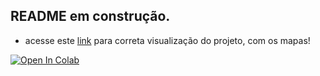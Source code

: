 ## **README** em construção.

  - acesse este [link](https://nbviewer.org/github/Fagner608/adidas_sales_analytics/blob/ml/analise_adidas.ipynb) para correta visualização do projeto, com os mapas!


  <a href="https://colab.research.google.com/github/Fagner608/adidas_sales_analytics/blob/main/analise_adidas.ipynb" target="_parent"><img src="https://colab.research.google.com/assets/colab-badge.svg" alt="Open In Colab"/></a>